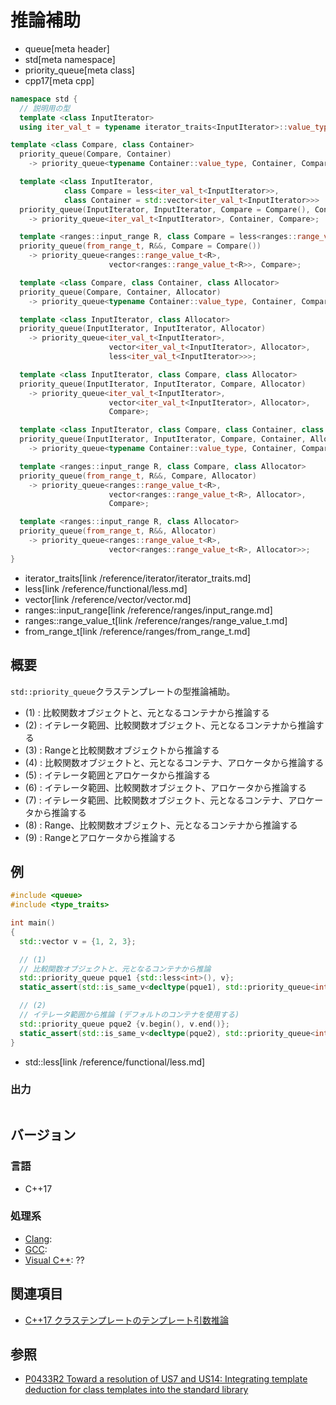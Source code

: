 # 推論補助
* queue[meta header]
* std[meta namespace]
* priority_queue[meta class]
* cpp17[meta cpp]

```cpp
namespace std {
  // 説明用の型
  template <class InputIterator>
  using iter_val_t = typename iterator_traits<InputIterator>::value_type;

template <class Compare, class Container>
  priority_queue(Compare, Container)
    -> priority_queue<typename Container::value_type, Container, Compare>; // (1)

  template <class InputIterator,
            class Compare = less<iter_val_t<InputIterator>>,
            class Container = std::vector<iter_val_t<InputIterator>>>
  priority_queue(InputIterator, InputIterator, Compare = Compare(), Container = Container())
    -> priority_queue<iter_val_t<InputIterator>, Container, Compare>;      // (2)

  template <ranges::input_range R, class Compare = less<ranges::range_value_t<R>>>
  priority_queue(from_range_t, R&&, Compare = Compare())
    -> priority_queue<ranges::range_value_t<R>,
                      vector<ranges::range_value_t<R>>, Compare>;          // (3) C++23から

  template <class Compare, class Container, class Allocator>
  priority_queue(Compare, Container, Allocator)
    -> priority_queue<typename Container::value_type, Container, Compare>; // (4)

  template <class InputIterator, class Allocator>
  priority_queue(InputIterator, InputIterator, Allocator)
    -> priority_queue<iter_val_t<InputIterator>,
                      vector<iter_val_t<InputIterator>, Allocator>,
                      less<iter_val_t<InputIterator>>>;                    // (5) C++23から

  template <class InputIterator, class Compare, class Allocator>
  priority_queue(InputIterator, InputIterator, Compare, Allocator)
    -> priority_queue<iter_val_t<InputIterator>,
                      vector<iter_val_t<InputIterator>, Allocator>,
                      Compare>;                                            // (6) C++23から

  template <class InputIterator, class Compare, class Container, class Allocator>
  priority_queue(InputIterator, InputIterator, Compare, Container, Allocator)
    -> priority_queue<typename Container::value_type, Container, Compare>; // (7) C++23から

  template <ranges::input_range R, class Compare, class Allocator>
  priority_queue(from_range_t, R&&, Compare, Allocator)
    -> priority_queue<ranges::range_value_t<R>,
                      vector<ranges::range_value_t<R>, Allocator>,
                      Compare>;                                            // (8) C++23から

  template <ranges::input_range R, class Allocator>
  priority_queue(from_range_t, R&&, Allocator)
    -> priority_queue<ranges::range_value_t<R>,
                      vector<ranges::range_value_t<R>, Allocator>>;        // (9) C++23から
}
```
* iterator_traits[link /reference/iterator/iterator_traits.md]
* less[link /reference/functional/less.md]
* vector[link /reference/vector/vector.md]
* ranges::input_range[link /reference/ranges/input_range.md]
* ranges::range_value_t[link /reference/ranges/range_value_t.md]
* from_range_t[link /reference/ranges/from_range_t.md]

## 概要
`std::priority_queue`クラステンプレートの型推論補助。

- (1) : 比較関数オブジェクトと、元となるコンテナから推論する
- (2) : イテレータ範囲、比較関数オブジェクト、元となるコンテナから推論する
- (3) : Rangeと比較関数オブジェクトから推論する
- (4) : 比較関数オブジェクトと、元となるコンテナ、アロケータから推論する
- (5) : イテレータ範囲とアロケータから推論する
- (6) : イテレータ範囲、比較関数オブジェクト、アロケータから推論する
- (7) : イテレータ範囲、比較関数オブジェクト、元となるコンテナ、アロケータから推論する
- (8) : Range、比較関数オブジェクト、元となるコンテナから推論する
- (9) : Rangeとアロケータから推論する


## 例
```cpp example
#include <queue>
#include <type_traits>

int main()
{
  std::vector v = {1, 2, 3};

  // (1)
  // 比較関数オブジェクトと、元となるコンテナから推論
  std::priority_queue pque1 {std::less<int>(), v};
  static_assert(std::is_same_v<decltype(pque1), std::priority_queue<int>>);

  // (2)
  // イテレータ範囲から推論 (デフォルトのコンテナを使用する)
  std::priority_queue pque2 {v.begin(), v.end()};
  static_assert(std::is_same_v<decltype(pque2), std::priority_queue<int>>);
}
```
* std::less[link /reference/functional/less.md]

### 出力
```
```


## バージョン
### 言語
- C++17

### 処理系
- [Clang](/implementation.md#clang):
- [GCC](/implementation.md#gcc):
- [Visual C++](/implementation.md#visual_cpp): ??


## 関連項目
- [C++17 クラステンプレートのテンプレート引数推論](/lang/cpp17/type_deduction_for_class_templates.md)


## 参照
- [P0433R2 Toward a resolution of US7 and US14: Integrating template deduction for class templates into the standard library](http://www.open-std.org/jtc1/sc22/wg21/docs/papers/2017/p0433r2.html)

